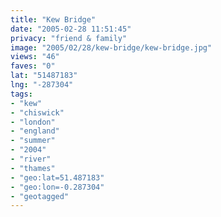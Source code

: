 ```yaml
---
title: "Kew Bridge"
date: "2005-02-28 11:51:45"
privacy: "friend & family"
image: "2005/02/28/kew-bridge/kew-bridge.jpg"
views: "46"
faves: "0"
lat: "51487183"
lng: "-287304"
tags:
- "kew"
- "chiswick"
- "london"
- "england"
- "summer"
- "2004"
- "river"
- "thames"
- "geo:lat=51.487183"
- "geo:lon=-0.287304"
- "geotagged"
---
```


